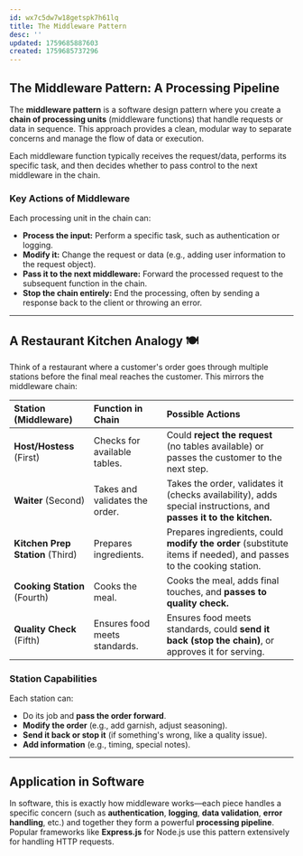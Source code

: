 ```yaml
---
id: wx7c5dw7w18getspk7h61lq
title: The Middleware Pattern
desc: ''
updated: 1759685887603
created: 1759685737296
---
```

## The Middleware Pattern: A Processing Pipeline

The **middleware pattern** is a software design pattern where you create a **chain of processing units** (middleware functions) that handle requests or data in sequence. This approach provides a clean, modular way to separate concerns and manage the flow of data or execution.

Each middleware function typically receives the request/data, performs its specific task, and then decides whether to pass control to the next middleware in the chain.

### Key Actions of Middleware

Each processing unit in the chain can:

* **Process the input:** Perform a specific task, such as authentication or logging.
* **Modify it:** Change the request or data (e.g., adding user information to the request object).
* **Pass it to the next middleware:** Forward the processed request to the subsequent function in the chain.
* **Stop the chain entirely:** End the processing, often by sending a response back to the client or throwing an error.

---

## A Restaurant Kitchen Analogy 🍽️

Think of a restaurant where a customer's order goes through multiple stations before the final meal reaches the customer. This mirrors the middleware chain:

| Station (Middleware) | Function in Chain | Possible Actions |
| :--- | :--- | :--- |
| **Host/Hostess** (First) | Checks for available tables. | Could **reject the request** (no tables available) or passes the customer to the next step. |
| **Waiter** (Second) | Takes and validates the order. | Takes the order, validates it (checks availability), adds special instructions, and **passes it to the kitchen.** |
| **Kitchen Prep Station** (Third) | Prepares ingredients. | Prepares ingredients, could **modify the order** (substitute items if needed), and passes to the cooking station. |
| **Cooking Station** (Fourth) | Cooks the meal. | Cooks the meal, adds final touches, and **passes to quality check.** |
| **Quality Check** (Fifth) | Ensures food meets standards. | Ensures food meets standards, could **send it back (stop the chain)**, or approves it for serving. |

### Station Capabilities

Each station can:

* Do its job and **pass the order forward**.
* **Modify the order** (e.g., add garnish, adjust seasoning).
* **Send it back or stop it** (if something's wrong, like a quality issue).
* **Add information** (e.g., timing, special notes).

---

## Application in Software

In software, this is exactly how middleware works—each piece handles a specific concern (such as **authentication**, **logging**, **data validation**, **error handling**, etc.) and together they form a powerful **processing pipeline**. Popular frameworks like **Express.js** for Node.js use this pattern extensively for handling HTTP requests.
